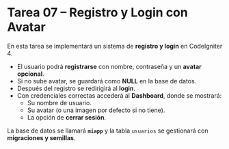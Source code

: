 # Tarea 07 – Registro y Login con Avatar

En esta tarea se implementará un sistema de **registro y login** en CodeIgniter 4.

- El usuario podrá **registrarse** con nombre, contraseña y un **avatar opcional**.  
- Si no sube avatar, se guardará como **NULL** en la base de datos.  
- Después del registro se redirigirá al **login**.  
- Con credenciales correctas accederá al **Dashboard**, donde se mostrará:  
  - Su nombre de usuario.  
  - Su avatar (o una imagen por defecto si no tiene).  
  - La opción de **cerrar sesión**.  

La base de datos se llamará **`miapp`** y la tabla `usuarios` se gestionará con **migraciones y semillas**.
